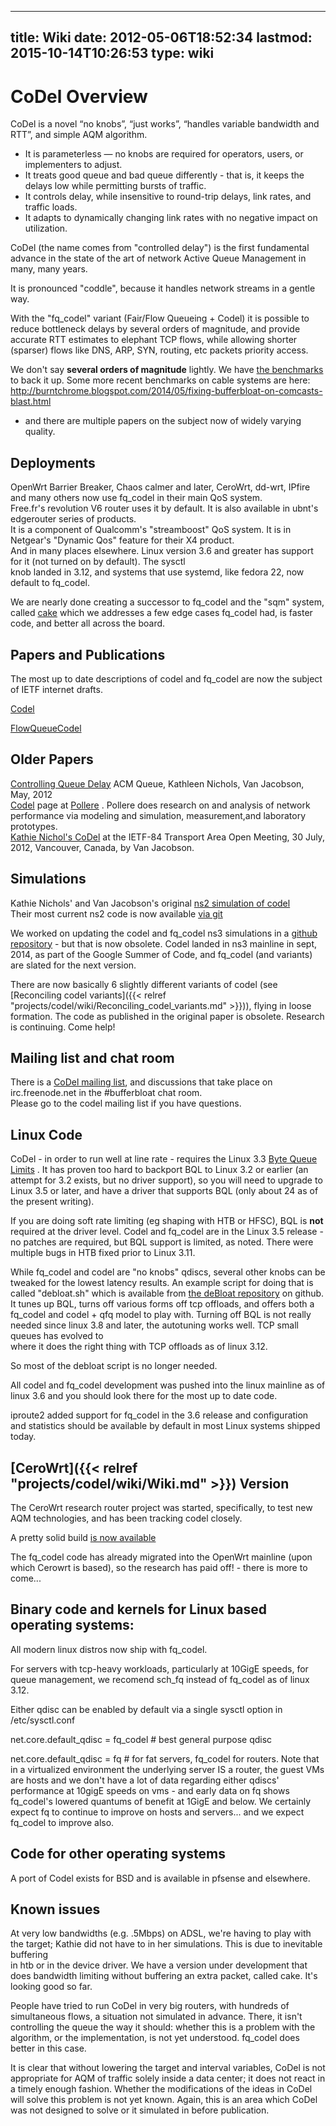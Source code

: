 
---
title: Wiki
date: 2012-05-06T18:52:34
lastmod: 2015-10-14T10:26:53
type: wiki
---
CoDel Overview
==============

CoDel is a novel “no knobs”, “just works”, “handles variable bandwidth
and RTT”, and simple AQM algorithm.

-   It is parameterless — no knobs are required for operators, users, or
    implementers to adjust.
-   It treats good queue and bad queue differently - that is, it keeps
    the delays low while permitting bursts of traffic.
-   It controls delay, while insensitive to round-trip delays, link
    rates, and traffic loads.
-   It adapts to dynamically changing link rates with no negative impact
    on utilization.

CoDel (the name comes from "controlled delay") is the first fundamental
advance in the state of the art of network Active Queue Management in
many, many years.

It is pronounced "coddle", because it handles network streams in a
gentle way.

With the "fq\_codel" variant (Fair/Flow Queueing + Codel) it is possible
to reduce bottleneck delays by several orders of magnitude, and provide
accurate RTT estimates to elephant TCP flows, while allowing shorter
(sparser) flows like DNS, ARP, SYN, routing, etc packets priority
access.

We don't say **several orders of magnitude** lightly. We have [the
benchmarks](http://www.bufferbloat.net/projects/codel/wiki/RRUL_Rogues_Gallery)
to back it up. Some more recent benchmarks on cable systems are here:
http://burntchrome.blogspot.com/2014/05/fixing-bufferbloat-on-comcasts-blast.html
- and there are multiple papers on the subject now of widely varying
quality.

Deployments
-----------

OpenWrt Barrier Breaker, Chaos calmer and later, CeroWrt, dd-wrt, IPfire
and many others now use fq\_codel in their main QoS system.\
Free.fr's revolution V6 router uses it by default. It is also available
in ubnt's edgerouter series of products.\
It is a component of Qualcomm's "streamboost" QoS system. It is in
Netgear's "Dynamic Qos" feature for their X4 product.\
And in many places elsewhere. Linux version 3.6 and greater has support
for it (not turned on by default). The sysctl\
knob landed in 3.12, and systems that use systemd, like fedora 22, now
default to fq\_codel.

We are nearly done creating a successor to fq\_codel and the "sqm"
system, called
[cake](http://www.bufferbloat.net/projects/codel/wiki/CakeTechnical)
which we addresses a few edge cases fq\_codel had, is faster code, and
better all across the board.

Papers and Publications
-----------------------

The most up to date descriptions of codel and fq\_codel are now the
subject of IETF internet drafts.

[Codel](http://tools.ietf.org/html/draft-nichols-tsvwg-codel-02)

[FlowQueueCodel](http://tools.ietf.org/html/draft-hoeiland-joergensen-aqm-fq-codel-00)

Older Papers
------------

[Controlling Queue Delay](http://queue.acm.org/detail.cfm?id=2209336)
ACM Queue, Kathleen Nichols, Van Jacobson, May, 2012\
[Codel](http://www.pollere.net/CoDel.html) page at
[Pollere](http://www.pollere.net) . Pollere does research on and
analysis of network performance via modeling and simulation,
measurement,and laboratory prototypes.\
[Kathie Nichol's
CoDel](http://recordings.conf.meetecho.com/Recordings/watch.jsp?recording=IETF84_TSVAREA&chapter=part_3)
at the IETF-84 Transport Area Open Meeting, 30 July, 2012, Vancouver,
Canada, by Van Jacobson.

Simulations
-----------

Kathie Nichols' and Van Jacobson's original [ns2 simulation of
codel](http://www.pollere.net/CoDel.html)\
Their most current ns2 code is now available [via
git](https://github.com/dtaht/ns2)

We worked on updating the codel and fq\_codel ns3 simulations in a
[github repository](https://github.com/dtaht/ns-3-dev) - but that is now
obsolete. Codel landed in ns3 mainline in sept, 2014, as part of the
Google Summer of Code, and fq\_codel (and variants) are slated for the
next version.

There are now basically 6 slightly different variants of codel (see
[Reconciling codel variants]({{< relref "projects/codel/wiki/Reconciling_codel_variants.md" >}})), flying in loose formation. The
code as published in the original paper is obsolete. Research is
continuing. Come help!

Mailing list and chat room
--------------------------

There is a [CoDel mailing
list](https://lists.bufferbloat.net/listinfo/codel), and discussions
that take place on irc.freenode.net in the \#bufferbloat chat room.\
Please go to the codel mailing list if you have questions.

Linux Code
----------

CoDel - in order to run well at line rate - requires the Linux 3.3 [Byte
Queue Limits](http://lwn.net/Articles/454390/) . It has proven too hard
to backport BQL to Linux 3.2 or earlier (an attempt for 3.2 exists, but
no driver support), so you will need to upgrade to Linux 3.5 or later,
and have a driver that supports BQL (only about 24 as of the present
writing).

If you are doing soft rate limiting (eg shaping with HTB or HFSC), BQL
is **not** required at the driver level. Codel and fq\_codel are in the
Linux 3.5 release - no patches are required, but BQL support is limited,
as noted. There were multiple bugs in HTB fixed prior to Linux 3.11.

While fq\_codel and codel are "no knobs" qdiscs, several other knobs can
be tweaked for the lowest latency results. An example script for doing
that is called "debloat.sh" which is available from [the deBloat
repository](https://github.com/dtaht/deBloat) on github. It tunes up
BQL, turns off various forms off tcp offloads, and offers both a
fq\_codel and codel + qfq model to play with. Turning off BQL is not
really needed since linux 3.8 and later, the autotuning works well. TCP
small queues has evolved to\
where it does the right thing with TCP offloads as of linux 3.12.

So most of the debloat script is no longer needed.

All codel and fq\_codel development was pushed into the linux mainline
as of linux 3.6 and you should look there for the most up to date code.

iproute2 added support for fq\_codel in the 3.6 release and
configuration and statistics should be available by default in most
Linux systems shipped today.

[CeroWrt]({{< relref "projects/codel/wiki/Wiki.md" >}}) Version
-----------------------------------------

The CeroWrt research router project was started, specifically, to test
new AQM technologies, and has been tracking codel closely.

A pretty solid build [is now
available](http://www.bufferbloat.net/projects/cerowrt/wiki/CeroWrt_310_Release_Notes)

The fq\_codel code has already migrated into the OpenWrt mainline (upon
which Cerowrt is based), so the research has paid off! - there is more
to come...

Binary code and kernels for Linux based operating systems:
----------------------------------------------------------

All modern linux distros now ship with fq\_codel.

For servers with tcp-heavy workloads, particularly at 10GigE speeds, for
queue management, we recomend sch\_fq instead of fq\_codel as of linux
3.12.

Either qdisc can be enabled by default via a single sysctl option in
/etc/sysctl.conf

net.core.default\_qdisc = fq\_codel \# best general purpose qdisc

net.core.default\_qdisc = fq \# for fat servers, fq\_codel for routers.
Note that in a virtualized environment the underlying server IS a
router, the guest VMs are hosts and we don't have a lot of data
regarding either qdiscs' performance at 10gigE speeds on vms - and early
data on fq shows fq\_codel's lowered quantums of benefit at 1GigE and
below. We certainly expect fq to continue to improve on hosts and
servers... and we expect fq\_codel to improve also.

Code for other operating systems
--------------------------------

A port of Codel exists for BSD and is available in pfsense and
elsewhere.

Known issues
------------

At very low bandwidths (e.g. .5Mbps) on ADSL, we're having to play with
the target; Kathie did not have to in her simulations. This is due to
inevitable buffering\
in htb or in the device driver. We have a version under development that
does bandwidth limiting without buffering an extra packet, called cake.
It's looking good so far.

People have tried to run CoDel in very big routers, with hundreds of
simultaneous flows, a situation not simulated in advance. There, it
isn't controlling the queue the way it should: whether this is a problem
with the algorithm, or the implementation, is not yet understood.
fq\_codel does better in this case.

It is clear that without lowering the target and interval variables,
CoDel is not appropriate for AQM of traffic solely inside a data center;
it does not react in a timely enough fashion. Whether the modifications
of the ideas in CoDel will solve this problem is not yet known. Again,
this is an area which CoDel was not designed to solve or it simulated in
before publication.
